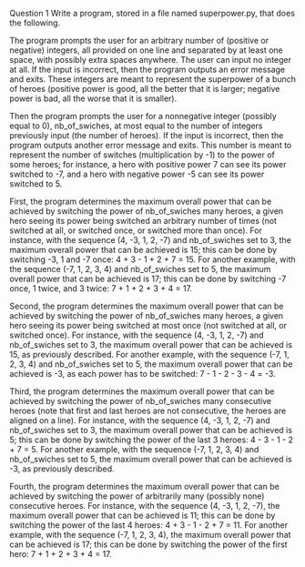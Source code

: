 Question 1
Write a program, stored in a file named superpower.py, that does the following.

The program prompts the user for an arbitrary number of (positive or negative) integers, all provided on one line and separated by at least one space, with possibly extra spaces anywhere. The user can input no integer at all. If the input is incorrect, then the program outputs an error message and exits. These integers are meant to represent the superpower of a bunch of heroes (positive power is good, all the better that it is larger; negative power is bad, all the worse that it is smaller).

Then the program prompts the user for a nonnegative integer (possibly equal to 0), nb_of_swiches, at most equal to the number of integers previously input (the number of heroes). If the input is incorrect, then the program outputs another error message and exits. This number is meant to represent the number of switches (multiplication by -1) to the power of some heroes; for instance, a hero with positive power 7 can see its power switched to -7, and a hero with negative power -5 can see its power switched to 5.

First, the program determines the maximum overall power that can be achieved by switching the power of nb_of_swiches many heroes, a given hero seeing its power being switched an arbitrary number of times (not switched at all, or switched once, or switched more than once). For instance, with the sequence (4, -3, 1, 2, -7)  and nb_of_swiches set to 3, the maximum overall power that can be achieved is 15; this can be done by switching -3, 1 and -7 once: 4 + 3 - 1 + 2 + 7 = 15. For another example, with the sequence (-7, 1, 2, 3, 4) and nb_of_swiches set to 5, the maximum overall power that can be achieved is 17; this can be done by switching -7 once, 1 twice, and 3 twice: 7 + 1 + 2 + 3 + 4  = 17.

Second, the program determines the maximum overall power that can be achieved by switching the power of nb_of_swiches many heroes, a given hero seeing its power being switched at most once (not switched at all, or switched once). For instance, with the sequence (4, -3, 1, 2, -7)  and nb_of_swiches set to 3, the maximum overall power that can be achieved is 15, as previously described. For another example, with the sequence (-7, 1, 2, 3, 4) and nb_of_swiches set to 5, the maximum overall power that can be achieved is -3, as each power has to be switched: 7 - 1 - 2 - 3 - 4  = -3.

Third, the program determines the maximum overall power that can be achieved by switching the power of nb_of_swiches many consecutive heroes (note that first and last heroes are not consecutive, the heroes are aligned on a line). For instance, with the sequence (4, -3, 1, 2, -7)  and nb_of_swiches set to 3, the maximum overall power that can be achieved is 5; this can be done by switching the power of the last 3 heroes: 4 - 3 - 1 - 2 + 7 = 5. For another example, with the sequence (-7, 1, 2, 3, 4) and nb_of_swiches set to 5, the maximum overall power that can be achieved is -3, as previously described.

Fourth, the program determines the maximum overall power that can be achieved by switching the power of arbitrarily many (possibly none) consecutive heroes. For instance, with the sequence (4, -3, 1, 2, -7), the maximum overall power that can be achieved is 11; this can be done by switching the power of the last 4 heroes: 4 + 3 - 1 - 2 + 7 = 11. For another example, with the sequence (-7, 1, 2, 3, 4), the maximum overall power that can be achieved is 17; this can be done by switching the power of the first hero: 7 + 1 + 2 + 3 + 4  = 17.
